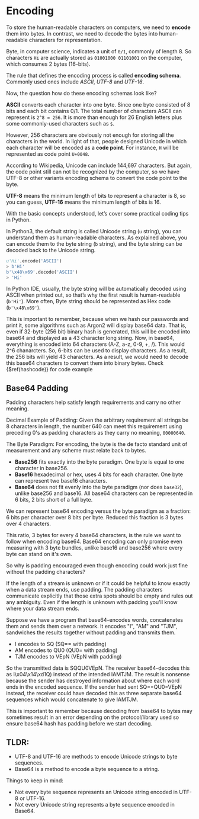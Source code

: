 # Encoding
To store the human-readable characters on computers, we need to **encode** them into bytes.
In contrast, we need to decode the bytes into human-readable characters for representation.

Byte, in computer science, indicates a unit of `0/1`, commonly of length 8. So characters `Hi` are actually stored as `01001000 01101001` on the computer, which consumes 2 bytes (16-bits).

The rule that defines the encoding process is called **encoding schema**. Commonly used ones include *ASCII*, *UTF-8* and *UTF-16*. 

Now, the question how do these encoding schemas look like?

**ASCII** converts each character into one byte. Since one byte consisted of 8 bits and each bit contains 0/1. The total number of characters ASCII can represent is `2^8 = 256`. It is more than enough for 26 English letters plus some commonly-used characters such as `$`.

However, 256 characters are obviously not enough for storing all the characters in the world. 
In light of that, people designed Unicode in which each character will be encoded as a **code point**. 
For instance, `H` will be represented as code point `U+0048`.

According to Wikipedia, Unicode can include 144,697 characters.
But again, the code point still can not be recognized by the computer, so we have UTF-8 or other variants encoding schema to convert the code point to the byte.

**UTF-8** means the minimum length of bits to represent a character is 8, so you can guess, **UTF-16** means the minimum length of bits is 16. 

With the basic concepts understood, let’s cover some practical coding tips in Python. 

In Python3, the default string is called Unicode string (`u` string), you can understand them as human-readable characters. As explained above, you can encode them to the byte string (`b` string), and the byte string can be decoded back to the Unicode string.

```py
u'Hi'.encode('ASCII')
> b'Hi'
b'\x48\x69'.decode('ASCII')
> 'Hi'
```
In Python IDE, usually, the byte string will be automatically decoded using ASCII when printed out, so that’s why the first result is human-readable (`b'Hi'`). More often, Byte string should be represented as Hex code (`b'\x48\x69'`).

This is important to remember, because when we hash our passwords and print it, some algorithms such as Argon2 will display base64 data. That is, even if 32-byte (256 bit) binary hash is generated, this will be encoded into base64 and displayed as a 43 character long string. Now, in base64, everything is encoded into 64 characters (A-Z, a-z, 0-9, +, /). This would 2^6 chanarcters. So, 6-bits can be used to display characters. As a result, the 256 bits will yield 43 characters. As a result, we would need to decode this base64 characters to convert them into binary bytes.
Check {$ref(hashcode)} for code example

## Base64 Padding
Padding characters help satisfy length requirements and carry no other meaning.

Decimal Example of Padding: Given the arbitrary requirement all strings be 8 characters in length, the number 640 can meet this requirement using preceding 0's as padding characters as they carry no meaning, `00000640`.

The Byte Paradigm: For encoding, the byte is the de facto standard unit of measurement and any scheme must relate back to bytes.
- **Base256** fits exactly into the byte paradigm. One byte is equal to one character in base256.
- **Base16** hexadecimal or hex, uses 4 bits for each character. One byte can represent two base16 characters.
- **Base64** does not fit evenly into the byte paradigm (nor does `base32`), unlike base256 and base16. All base64 characters can be represented in 6 bits, 2 bits short of a full byte.

We can represent base64 encoding versus the byte paradigm as a fraction: 6 bits per character over 8 bits per byte.
Reduced this fraction is 3 bytes over 4 characters.

This ratio, 3 bytes for every 4 base64 characters, is the rule we want to follow when encoding base64.
Base64 encoding can only promise even measuring with 3 byte bundles, unlike base16 and base256 where every byte can stand on it's own.

So why is padding encouraged even though encoding could work just fine without the padding characters?

If the length of a stream is unknown or if it could be helpful to know exactly when a data stream ends, use padding.
The padding characters communicate explicitly that those extra spots should be empty and rules out any ambiguity.
Even if the length is unknown with padding you'll know where your data stream ends.

Suppose we have a program that base64-encodes words, concatenates them and sends them over a network. It encodes "I", "AM" and "TJM", sandwiches the results together without padding and transmits them.
- I encodes to SQ (SQ== with padding)
- AM encodes to QU0 (QU0= with padding)
- TJM encodes to VEpN (VEpN with padding)

So the transmitted data is SQQU0VEpN. The receiver base64-decodes this as I\x04\x14\xd1Q) instead of the intended IAMTJM. The result is nonsense because the sender has destroyed information about where each word ends in the encoded sequence. If the sender had sent SQ==QU0=VEpN instead, the receiver could have decoded this as three separate base64 sequences which would concatenate to give IAMTJM.

This is important to remember because decoding from base64 to bytes may sometimes result in an error depending on the protocol/library used so ensure base64 hash has padding before we start decoding.

## TLDR:
- UTF-8 and UTF-16 are methods to encode Unicode strings to byte sequences.
- Base64 is a method to encode a byte sequence to a string.

Things to keep in mind:
- Not every byte sequence represents an Unicode string encoded in UTF-8 or UTF-16.
- Not every Unicode string represents a byte sequence encoded in Base64.
